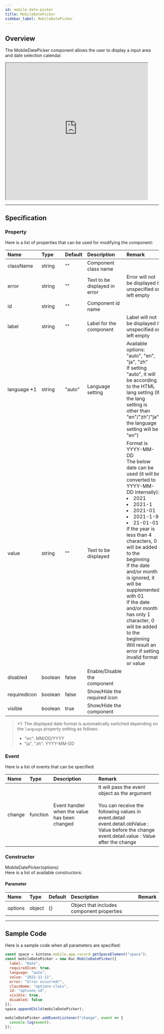```yaml
---
id: mobile-date-picker
title: MobileDatePicker
sidebar_label: MobileDatePicker
---
```


## Overview

The MobileDatePicker component allows the user to display a input area and date selection calendar.

<div id="sample-container__components" class="sample-container__mobile-date-picker">
    <iframe id="iframe" src="https://kuc-storybook.netlify.app/iframe.html?id=mobile-date-picker--base" class="iframe-mobile-date-picker" title="checkbox image" height="448px" width="465px"></iframe>
</div>

---

## Specification

### Property

Here is a list of properties that can be used for modifying the component:

| Name         | Type    | Default | Description                   | Remark                                                                                                                                                                                                                                                                                                                                                                                                                                                                         |
| :----------- | :------ | :------ | :---------------------------- | :----------------------------------------------------------------------------------------------------------------------------------------------------------------------------------------------------------------------------------------------------------------------------------------------------------------------------------------------------------------------------------------------------------------------------------------------------------------------------- |
| className    | string  | ""      | Component class name          |                                                                                                                                                                                                                                                                                                                                                                                                                                                                                |
| error        | string  | ""      | Text to be displayed in error | Error will not be displayed if unspecified or left empty                                                                                                                                                                                                                                                                                                                                                                                                                       |
| id           | string  | ""      | Component id name             |                                                                                                                                                                                                                                                                                                                                                                                                                                                                                |
| label        | string  | ""      | Label for the component       | Label will not be displayed if unspecified or left empty                                                                                                                                                                                                                                                                                                                                                                                                                       |
| language \*1 | string  | "auto"  | Language setting              | Available options: "auto", "en", "ja", "zh"<br>If setting "auto", it will be according to the HTML lang setting (If the lang setting is other than "en"/"zh"/"ja", the language setting will be "en")                                                                                                                                                                                                                                                                          |
| value        | string  | ""      | Text to be displayed          | Format is YYYY-MM-DD<br>The below date can be used (it will be converted to YYYY-MM-DD internally):<li>2021</li><li>2021-1</li><li>2021-01</li><li>2021-1-9</li><li>21-01-01</li>If the year is less than 4 characters, 0 will be added to the beginning<br>If the date and/or month is ignored, it will be supplemented with 01<br>If the date and/or month has only 1 character, 0 will be added to the beginning<br>Will result an error if setting invalid format or value |
| disabled     | boolean | false   | Enable/Disable the component  |                                                                                                                                                                                                                                                                                                                                                                                                                                                                                |
| requiredIcon | boolean | false   | Show/Hide the required icon   |                                                                                                                                                                                                                                                                                                                                                                                                                                                                                |
| visible      | boolean | true    | Show/Hide the component       |                                                                                                                                                                                                                                                                                                                                                                                                                                                                                |

> \*1: The displayed date format is automatically switched depending on the `language` property setting as follows:
>
> - "en": MM/DD/YYYY
> - "ja", "zh": YYYY-MM-DD

### Event

Here is a list of events that can be specified:

| Name   | Type     | Description                                   | Remark                                                                                                                                                                                                      |
| :----- | :------- | :-------------------------------------------- | :---------------------------------------------------------------------------------------------------------------------------------------------------------------------------------------------------------- |
| change | function | Event handler when the value has been changed | It will pass the event object as the argument<br><br>You can receive the following values in event.detail<br>event.detail.oldValue : Value before the change<br>event.detail.value : Value after the change |

### Constructor

MobileDatePicker(options)<br>
Here is a list of available constructors:

#### Parameter

| Name    | Type   | Default | Description                               | Remark |
| :------ | :----- | :------ | :---------------------------------------- | :----- |
| options | object | {}      | Object that includes component properties |        |

---

## Sample Code

Here is a sample code when all parameters are specified:

```javascript
const space = kintone.mobile.app.record.getSpaceElement("space");
const mobileDatePicker = new Kuc.MobileDatePicker({
  label: "Date",
  requiredIcon: true,
  language: "auto",
  value: "2021-11-11",
  error: "Error occurred!",
  className: "options-class",
  id: "options-id",
  visible: true,
  disabled: false
});
space.appendChild(mobileDatePicker);

mobileDatePicker.addEventListener("change", event => {
  console.log(event);
});
```
